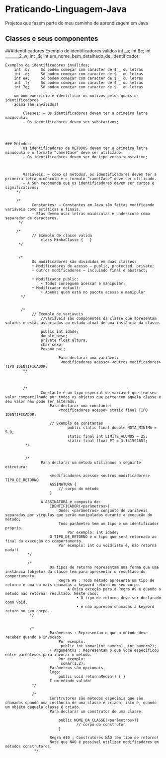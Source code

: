 # Praticando-Linguagem-Java
Projetos que fazem parte do meu caminho de aprendizagem em Java


## Classes e seus componentes
    
   ###Identificadores 
    Exemplo de identificadores válidos
    int _a;
    int $c; 
    int _______2_w; 
    int _$; 
    int um_nome_bem_detalhado_de_identificador; 
     
    Exemplos de identificadores inválidos; 
        int ;b;     Só podem começar com caracter de $ _ ou letras
        int –d;     Só podem começar com caracter de $ _ ou letras
        int e#;     Só podem começar com caracter de $ _ ou letras
        int .f;     Só podem começar com caracter de $ _ ou letras
        int 7g;     Só podem começar com caracter de $ _ ou letras
      
        um bom exercício é identificar os motivos pelos quais os identificadores
        acima são inválidos!
        
            Classes: – Os identificadores devem ter a primeira letra maiúscula.
            – Os identificadores devem ser substativos;
         


         
    ### Métodos: 
            Os identificadores de METODOS devem ter a primeira letra minúscula e o formato “camelCase” deve ser utilizado.
            – Os identificadores devem ser do tipo verbo-substativo;
        

        
            Variáveis: – como os métodos, os identificadores devem ter a primeira letra minúscula e o formato “camelCase” deve ser utilizado.
            – A Sun recomenda que os identificadores devem ser curtos e significativos;
         */

         /*
                Constantes: – Constantes em Java são feitas modificando variáveis como estáticas e finais.
                – Elas devem usar letras maiúsculas e underscore como separador de caracteres.
          */

         /*
                // Exemplo de classe valida 
                    class MinhaClasse {   }
          */


          /*
                Os modificadores são divididos em duas classes: 
                • Modificadores de acesso – public, protected, private; 
                • Outros modificadores – incluindo final e abstract;
                
                • Modificador public: 
                    • Todos conseguem acessar e manipular;
                • Modificador default: 
                    • Apenas quem está no pacote acessa e manipular
           */


           /*
                // Exemplo de variaveis
                    //Variáveis são componentes da classe que apresentam valores e estão associados ao estado atual de uma instância da classe.

                    public int idade; 
                    double peso; 
                    private float altura; 
                    char sexo;
                    Pessoa pai;

                            Para declarar uma variável: 
                             <modificadores acesso> <outros modificadores> TIPO IDENTIFICADOR;
            */



            /*
                    Constante é um tipo especial de variável que tem seu valor compartilhado por todos os objetos que pertencem aquela classe e seu valor não pode ser alterado;
                        Para declarar uma constante:   
                            <modificadores acesso> static final TIPO IDENTIFICADOR;

                        // Exemplo de constantes
                                public static final double NOTA_MINIMA = 5.0; 
                                static final int LIMITE_ALUNOS = 25;
                                static final float PI = 3.14159265f;
             */


             /*
                    Para declarar um método utilizamos a seguinte estrutura: 
                        
                        <modificadores acesso> <outros modificadores> TIPO_DE_RETORNO 
                        ASSINATURA { 
                            // corpo do método
                        } 
                    
                    A ASSINATURA é composta de: 
                        IDENTIFICADOR(<parâmetros>)
                            Onde: <parâmetros> conjunto de variáveis separadas por vírgulas que serão manipuladas durante a execução do método;
                            Todo parâmetro tem um tipo e um identificador próprio. 
                                Por exemplo: int idade;
                        O TIPO_DE_RETORNO é o tipo que será retornado ao final da execução do comportamento.
                            Por exemplo: int ou void(isto é, não retorna nada!)
              */

              /*
                        Os tipos de retorno representam uma forma que uma instância (objeto) da classe tem para apresentar o resultado do comportamento.
                            Regra #9 : Todo método apresenta um tipo de retorno e uma ou mais chamadas a keyword return no seu corpo.
                                A única exceção para a Regra #9 é quando o método não retornar resultado. Neste caso: 
                                    • O tipo de retorno deve ser declarado como void.
                                    • e não aparecem chamadas a keyword return no seu corpo.
               */


               /*
                        Parâmetros : Representam o que o método deve receber quando é invocado. 
                            Por exemplo: 
                             public int somar(int numero1, int numero2);
                        • Argumentos : Representam o que você especificou entre parênteses para invocar o método. 
                            Por exemplo: 
                             somar(1,2);
                        Parâmetros são opcionais, 
                        logo:
                            public void retornaMedia() { }
                        É um método valido!
                */

                /*
                        Construtores são métodos especiais que são chamados quando uma instância de uma classe é criada, isto é, quando um objeto daquela classe é criado. 
                        Para declarar um construtor de uma classe:

                            public NOME_DA_CLASSE(<parâmetros>){ 
                                    // corpo do construtor
                            }

                        Regra #10 : Construtores NÃO tem tipo de retorno!
                        Note que NÃO é possível utilizar modificadores em métodos construtores.
                 */
                    